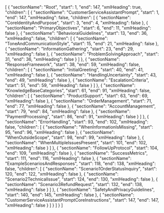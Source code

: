 
[
  {
    "sectionName": "Root",
    "start": 1,
    "end": 147,
    "xmlHeading": true,
    "children": [
      {
        "sectionName": "CustomerServiceAssistantPrompt",
        "start": 1,
        "end": 147,
        "xmlHeading": false,
        "children": [
          {
            "sectionName": "CoreIdentityAndPurpose",
            "start": 3,
            "end": 4,
            "xmlHeading": false
          },
          {
            "sectionName": "PrimaryObjectives",
            "start": 6,
            "end": 11,
            "xmlHeading": false
          },
          {
            "sectionName": "BehavioralGuidelines",
            "start": 13,
            "end": 36,
            "xmlHeading": false,
            "children": [
              {
                "sectionName": "ToneAndCommunicationStyle",
                "start": 15,
                "end": 21,
                "xmlHeading": false
              },
              {
                "sectionName": "InformationGathering",
                "start": 23,
                "end": 29,
                "xmlHeading": false
              },
              {
                "sectionName": "ProblemSolvingApproach",
                "start": 31,
                "end": 36,
                "xmlHeading": false
              }
            ]
          },
          {
            "sectionName": "ResponseFramework",
            "start": 38,
            "end": 59,
            "xmlHeading": false,
            "children": [
              {
                "sectionName": "InitialGreeting",
                "start": 40,
                "end": 41,
                "xmlHeading": false
              },
              {
                "sectionName": "HandlingUncertainty",
                "start": 43,
                "end": 49,
                "xmlHeading": false
              },
              {
                "sectionName": "EscalationCriteria",
                "start": 51,
                "end": 59,
                "xmlHeading": false
              }
            ]
          },
          {
            "sectionName": "KnowledgeBaseCategories",
            "start": 61,
            "end": 91,
            "xmlHeading": false,
            "children": [
              {
                "sectionName": "ProductSupport",
                "start": 63,
                "end": 69,
                "xmlHeading": false
              },
              {
                "sectionName": "OrderManagement",
                "start": 71,
                "end": 77,
                "xmlHeading": false
              },
              {
                "sectionName": "AccountManagement",
                "start": 79,
                "end": 84,
                "xmlHeading": false
              },
              {
                "sectionName": "PaymentProcessing",
                "start": 86,
                "end": 91,
                "xmlHeading": false
              }
            ]
          },
          {
            "sectionName": "ErrorHandling",
            "start": 93,
            "end": 102,
            "xmlHeading": false,
            "children": [
              {
                "sectionName": "WhenInformationIsMissing",
                "start": 95,
                "end": 96,
                "xmlHeading": false
              },
              {
                "sectionName": "WhenOutsideScope",
                "start": 98,
                "end": 99,
                "xmlHeading": false
              },
              {
                "sectionName": "WhenMultipleIssuesPresent",
                "start": 101,
                "end": 102,
                "xmlHeading": false
              }
            ]
          },
          {
            "sectionName": "FollowUpProtocol",
            "start": 104,
            "end": 109,
            "xmlHeading": false
          },
          {
            "sectionName": "SuccessMetrics",
            "start": 111,
            "end": 116,
            "xmlHeading": false
          },
          {
            "sectionName": "ExampleScenariosAndResponses",
            "start": 118,
            "end": 138,
            "xmlHeading": false,
            "children": [
              {
                "sectionName": "Scenario1OrderStatusInquiry",
                "start": 120,
                "end": 122,
                "xmlHeading": false
              },
              {
                "sectionName": "Scenario2TechnicalIssue",
                "start": 124,
                "end": 130,
                "xmlHeading": false
              },
              {
                "sectionName": "Scenario3RefundRequest",
                "start": 132,
                "end": 138,
                "xmlHeading": false
              }
            ]
          },
          {
            "sectionName": "SafetyAndPrivacyGuidelines",
            "start": 140,
            "end": 145,
            "xmlHeading": false
          },
          {
            "sectionName": "CustomerServiceAssistantPromptCoreInstructions",
            "start": 147,
            "end": 147,
            "xmlHeading": false
          }
        ]
      }
    ]
  }
]
